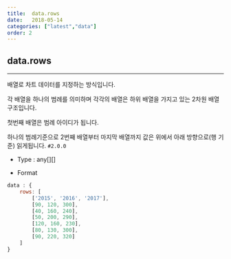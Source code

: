 ```yaml
---
title:  data.rows
date:   2018-05-14
categories: ["latest","data"]
order: 2
---
```


## data.rows
---

배열로 차트 데이터를 지정하는 방식입니다.

각 배열을 하나의 범례를 의미하며 각각의 배열은 하위 배열을 가지고 있는 2차원 배열 구조입니다.

첫번째 배열은 범례 아이디가 됩니다.

하나의 범례기준으로 2번째 배열부터 마지막 배열까지 값은 위에서 아래 방향으로(행 기준) 읽게됩니다.
`#2.0.0`

* Type : any[][]

* Format
```javascript
data : {
    rows: [
        ['2015', '2016', '2017'],
        [90, 120, 300],
        [40, 160, 240],
        [50, 200, 290],
        [120, 160, 230],
        [80, 130, 300],
        [90, 220, 320]
    ]
}
```
